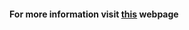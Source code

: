 #### For more information visit [this](https://newtechaudit.ru/prostoj-graf-znanij-na-tekstovyh-dannyh/) webpage 
